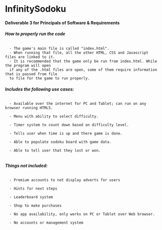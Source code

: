 # InfinitySodoku
#### Deliverable 3 for Principals of Software & Requirements

###### **How to properly run the code**
```
  - The game's main file is called "index.html".
  - When running that file, all the other HTML, CSS and Javascript files are linked to it.
  - It is recommended that the game only be run from index.html. While the program will open 
  if any of the .html files are open, some of them require information that is passed from file 
  to file for the game to run properly.
```

###### **Includes the following use cases:**
```
  - Available over the internet for PC and Tablet; can run on any browser running HTML5.
  
  - Menu with ability to select difficulty.
  
  - Timer system to count down based on difficulty level.

  - Tells user when time is up and there game is done.
  
  - Able to populate sodoku board with game data.
  
  - Able to tell user that they lost or won. 
  
```

###### **Things not included:**
```
  - Premium accounts to not display adverts for users
  
  - Hints for next steps
  
  - Leaderboard system
  
  - Shop to make purchases
  
  - No app availability, only works on PC or Tablet over Web browser.
  
  - No accounts or management system
 
 ```
 
 
